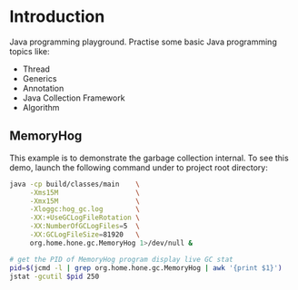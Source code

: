 # Introduction
Java programming playground.
Practise some basic Java programming topics like:
- Thread
- Generics
- Annotation
- Java Collection Framework
- Algorithm

## MemoryHog
This example is to demonstrate the garbage collection internal. To see
this demo, launch the following command under to project root directory:

~~~~bash
java -cp build/classes/main    \
     -Xms15M                   \
     -Xmx15M                   \
     -Xloggc:hog_gc.log        \
     -XX:+UseGCLogFileRotation \
     -XX:NumberOfGCLogFiles=5  \
     -XX:GCLogFileSize=81920   \
     org.home.hone.gc.MemoryHog 1>/dev/null &

# get the PID of MemoryHog program display live GC stat
pid=$(jcmd -l | grep org.home.hone.gc.MemoryHog | awk '{print $1}')
jstat -gcutil $pid 250
~~~~
